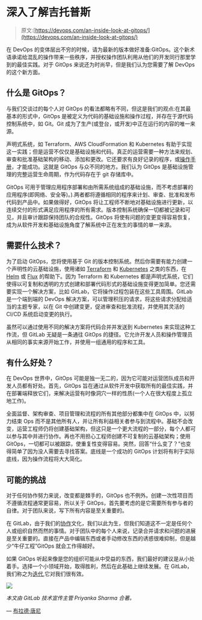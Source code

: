 # 深入了解吉托普斯

> 原文:[https://devops.com/an-inside-look-at-gitops/](https://devops.com/an-inside-look-at-gitops/)

在 DevOps 的变体层出不穷的时候，请为最新的版本做好准备:GitOps。这个新术语承诺给混乱的操作带来一些秩序，并授权操作团队利用从他们的开发同行那里学到的最佳实践。对于 GitOps 来说还为时尚早，但是我们认为您需要了解 DevOps 的这个新方面。

## **什么是 GitOps？**

与我们交谈过的每个人对 GitOps 的看法都略有不同，但这是我们的观点:在其最基本的形式中，GitOps 是被定义为代码的基础设施和操作过程，并存在于源代码控制系统中，如 Git。Git 成为了生产(或登台，或开发)中正在运行的内容的唯一来源。

声明式系统，如 Terraform、AWS CloudFormation 和 Kubernetes 有助于实现这一实践；但是运营不仅仅是基础设施和代码。真正的运营需要一种方法来规划、审查和批准基础架构的移动、添加和更改。它还要求有良好记录的程序，或[操作手册](https://docs.gitlab.com/ee/user/project/clusters/runbooks/)，才能成功。这就是 GitOps 与众不同的地方。我们认为 GitOps 是基础设施管理的完整运营生命周期，作为代码存在于 git 存储库中。

GitOps 可用于管理应用程序部署和由所需系统组成的基础设施，而不考虑部署的应用程序(即网络、安全等)。).两者都将遵循相同的程序来计划、审查、批准和发布代码到产品中。如果做得好，GitOps 将让工程师不断地对基础设施进行更新，以连续交付的形式满足应用程序的所有需求。版本控制系统确保一切都被记录和可见，并且审计跟踪保持团队的合规性。GitOps 将使有问题的变更变得容易恢复，成为从软件开发和基础设施角度了解系统中正在发生的事情的单一来源。

## 需要什么技术？

为了启动 GitOps，您将使用基于 Git 的版本控制系统。然后你需要有能力创建一个声明性的云基础设施，使用诸如 [Terraform](Terraform) 和 [Kubernetes](https://kubernetes.io/) 之类的东西，在 [Helm](https://github.com/helm/helm) 或 [Flux](https://github.com/fluxcd/flux) 的帮助下。因为 Terraform 和 Kubernetes 都是声明式系统，它们使得以可复制和透明的方式创建和部署代码形式的基础设施变得更加简单。您还需要实现一个解决方案，比如 GitLab，它将操作过程包装在这些工具周围。GitLab 是一个端到端的 DevOps 解决方案，可以管理积压的请求，将这些请求分配给适当的主题专家，以在 Git 中创建变更，促进审查和批准流程，并使用其灵活的 CI/CD 系统启动变更的执行。

虽然可以通过使用不同的解决方案将代码合并并发送到 Kubernetes 来实现这种工作流，但 GitLab 无疑是一条通往 GitOps 的捷径。它允许开发人员和操作管理员从相同的事实来源开始工作，并使用一组通用的程序和工具。

## **有什么好处？**

在 DevOps 世界中，GitOps 可能是独一无二的，因为它可能对运营团队成员和开发人员都有好处。首先，GitOps 旨在通过从软件开发中获取所有的最佳实践，并在部署端释放它们，来解决运营有时像洞穴一样的性质(一个人在很大程度上孤立地工作)。

全面监督、架构审查、项目管理和流程的所有其他部分都集中在 GitOps 中，以努力结束 Ops 而不是其他所有人，并让所有利益相关者参与到流程中。基础不会改变，运营工程师仍将创建基础架构，但这只是一个更大流程的一部分，每个人都可以参与其中并进行协作。再也不用担心工程师创建不可复制的云基础架构；使用 GitOps，一切都可以被跟踪，使重复性变得容易。突然，回答“什么变了？”也变得简单了因为没人需要去寻找答案。底线是一个成功的 GitOps 计划将有利于实际底线，因为操作流程将大大简化。

## **可能的挑战**

对于任何协作努力来说，改变都是棘手的，GitOps 也不例外。创建一次性项目而不遵循流程通常更容易，所以关于 GitOps，首先要考虑的是它需要所有参与者的自律。对于团队来说，写下所有内容是至关重要的。

在 GitLab，由于我们的[协作](https://about.gitlab.com/handbook/values/#collaboration)文化，我们以此为生，但我们知道这不一定是任何个人或组织自然而然的事情。对于团队中的每个人来说，记录合并请求和问题的进展是至关重要的。直接在产品中编辑东西或者手动修改东西的诱惑很难抑制，但是越少“牛仔工程”GitOps 就会工作得越好。

如果 GitOps 听起来像是您的组织可能从中受益的东西，我们最好的建议是从小处着手。选择一个小领域开始，取得胜利，然后在此基础上继续发展。在 GitLab，我们称之为[迭代](https://about.gitlab.com/handbook/values/#iteration),它对我们很有效。

![](../Images/18f6881967315b5e3722002a1c9ab45b.png)

*本文由 GitLab 技术宣传主管* *Priyanka Sharma 合著。*

— [布拉德·唐尼](https://devops.com/author/brad-downey/)
